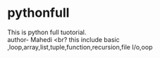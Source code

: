 # pythonfull
This is python full tuotorial.
<br>
author- Mahedi
<br?
this include basic ,loop,array,list,tuple,function,recursion,file I/o,oop

